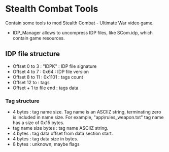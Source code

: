 # Stealth Combat Tools
Contain some tools to mod Stealth Combat - Ultimate War video game.

* IDP_Manager allows to uncompress IDP files, like SCom.idp, which contain game resources.

## IDP file structure
* Offset 0 to 3 : "IDPK" : IDP file signature
* Offset 4 to 7 : 0x64 : IDP file version
* Offset 8 to 11 : 0x1101 : tags count
* Offset 12 to <value determined when all tag names are parsed> : tags
* Offset <value determined when all tag names are parsed> + 1 to file end : tags data

### Tag structure
* 4 bytes : tag name size. Tag name is an ASCIIZ string, terminating zero is included in name size. For example, "app\rules_weapon.txt" tag name has a size of 0x15 bytes.
* tag name size bytes : tag name ASCIIZ string.
* 4 bytes : tag data offset from data section start.
* 4 bytes : tag data size in bytes.
* 8 bytes : unknown, maybe flags
